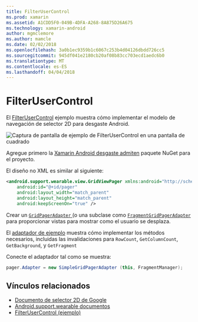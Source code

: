 ```yaml
---
title: FilterUserControl
ms.prod: xamarin
ms.assetid: A1CDD5F0-049B-4DFA-A268-8A875D26A675
ms.technology: xamarin-android
author: mgmclemore
ms.author: mamcle
ms.date: 02/02/2018
ms.openlocfilehash: 3a0b1ec9359b1c6067c253b4d04126dbdd726cc5
ms.sourcegitcommit: 945df041e2180cb20af08b83cc703ecd1aedc6b0
ms.translationtype: MT
ms.contentlocale: es-ES
ms.lasthandoff: 04/04/2018
---
```

# <a name="gridviewpager"></a>FilterUserControl

El [FilterUserControl](https://developer.xamarin.com/samples/GridViewPager/) ejemplo muestra cómo implementar el modelo de navegación de selector 2D para desgaste Android.

![Captura de pantalla de ejemplo de FilterUserControl en una pantalla de cuadrado](gridviewpager-images/gridviewpager.png)

Agregue primero la [Xamarin Android desgaste admiten](http://www.nuget.org/packages/Xamarin.Android.Wear/) paquete NuGet para el proyecto.

El diseño no XML es similar al siguiente:

```xml
<android.support.wearable.view.GridViewPager xmlns:android="http://schemas.android.com/apk/res/android"
    android:id="@+id/pager"
    android:layout_width="match_parent"
    android:layout_height="match_parent"
    android:keepScreenOn="true" />
```

Crear un [ `GridPagerAdapter` ](http://developer.android.com/reference/android/support/wearable/view/GridPagerAdapter.html) (o una subclase como [ `FragmentGridPagerAdapter` ](http://developer.android.com/reference/android/support/wearable/view/FragmentGridPagerAdapter.html) para proporcionar vistas para mostrar como el usuario se desplaza.

El [adaptador de ejemplo](https://github.com/xamarin/monodroid-samples/blob/master/wear/GridViewPager/GridViewPager/SimpleGridPagerAdapter.cs) muestra cómo implementar los métodos necesarios, incluidas las invalidaciones para `RowCount`, `GetColumnCount`, `GetBackground`, y `GetFragment`

Conecte el adaptador tal como se muestra:

```csharp
pager.Adapter = new SimpleGridPagerAdapter (this, FragmentManager);
```



## <a name="related-links"></a>Vínculos relacionados

- [Documento de selector 2D de Google](https://developer.android.com/training/wearables/ui/2d-picker.html)
- [Android.support.wearable documentos](https://developer.android.com/reference/android/support/wearable/view/package-summary.html)
- [FilterUserControl (ejemplo)](https://developer.xamarin.com/samples/GridViewPager/)

